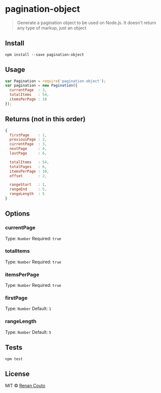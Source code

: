 # pagination-object
> Generate a pagination object to be used on Node.js. It doesn't return any type
of markup, just an object

## Install
```
npm install --save pagination-object
```

## Usage
```js
var Pagination = require('pagination-object');
var pagination = new Pagination({
  currentPage  : 3,
  totalItems   : 54,
  itemsPerPage : 10
});
```

## Returns (not in this order)
```js
{
  firstPage    : 1,
  previousPage : 2,
  currentPage  : 3,
  nextPage     : 4,
  lastPage     : 6,

  totalItems   : 54,
  totalPages   : 6,
  itemsPerPage : 10,
  offset       : 2,

  rangeStart   : 1,
  rangeEnd     : 5,
  rangeLength  : 5
}
```

## Options
### currentPage

Type: `Number`
Required: `true`

### totalItems

Type: `Number`
Required: `true`

### itemsPerPage

Type: `Number`
Required: `true`

### firstPage

Type: `Number`
Default: `1`

### rangeLength

Type: `Number`
Default: `5`

## Tests
```
npm test
```

## License

MIT © [Renan Couto](https://github.com/renancouto)
